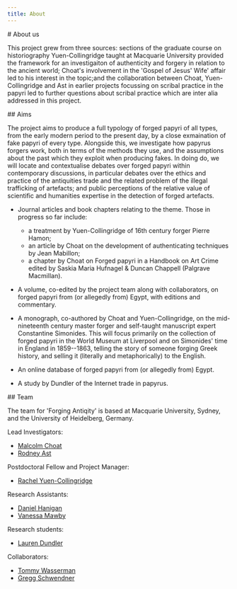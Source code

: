 ```yaml
---
title: About
---
```

<a name="about"/> 
# About us

This project grew from three sources: sections of the graduate course on historiography Yuen-Collingridge taught
at Macquarie University provided the framework for an investigaiton of authenticity and forgery in relation to the 
ancient world; Choat's involvement in the 'Gospel of Jesus' Wife' affair led to his interest in the topic;and the 
collaboration between Choat, Yuen-Collingridge and Ast in earlier projects focussing on scribal practice in the papyri
led to further questions about scribal practice which are inter alia addressed in this project.

<a name="aims"/> 
## Aims

The project aims to produce a full typology of forged papyri of all types, from the early modern period to the 
present day, by a close exmaination of fake papyri of every type. Alongside this, we investigate how papyrus 
forgers work, both in terms of the methods they use, and the assumptions about the past which they exploit when
producing fakes. In doing do, we will locate and contextualise debates over forged papyri within contemporary
discussions, in particular debates over the ethics and practice of the antiquities trade and the related problem 
of the illegal trafficking of artefacts; and public perceptions of the relative value of scientific and
humanities expertise in the detection of forged artefacts.

* Journal articles and book chapters relating to the theme. Those in progress so far include:
  * a treatment by Yuen-Collingridge of 16th century forger Pierre Hamon;
  * an article by Choat on the development of authenticating techniques by Jean Mabillon;
  * a chapter by Choat on Forged papyri in a Handbook on Art Crime edited by Saskia Maria Hufnagel & Duncan Chappell (Palgrave Macmillan).

* A volume, co-edited by the project team along with collaborators, on forged papyri from (or allegedly from) Egypt, with editions and commentary.

* A monograph, co-authored by Choat and Yuen-Collingridge, on the mid-nineteenth century master forger and self-taught manuscript expert Constantine Simonides. 
This will focus primarily on the collection of forged papyri in the World Museum at Liverpool and on Simonides' time in 
England in 1859--1863, telling the story of someone forging Greek history, and selling it (literally and metaphorically)
to the English.

* An online database of forged papyri from (or allegedly from) Egypt.

* A study by Dundler of the Internet trade in papyrus.


<a name="team"/>
## Team

The team for 'Forging Antiqity' is based at Macquarie University, Sydney, and the University of Heidelberg, Germany.

Lead Investigators:
* [Malcolm Choat](/malcolm)
* [Rodney Ast](/rodney)

Postdoctoral Fellow and Project Manager:
* [Rachel Yuen-Collingridge](/rachel)

Research Assistants:
* [Daniel Hanigan](/daniel) 
* [Vanessa Mawby](/vanessa)

Research students:
* [Lauren Dundler](/lauren) 

Collaborators:
* [Tommy Wasserman](https://ansgarteologiskehogskole.academia.edu/TWasserman)
* [Gregg Schwendner](https://wichita.academia.edu/GreggWSchwendner)
